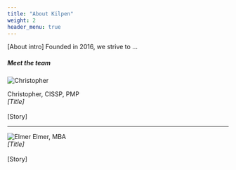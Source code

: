 ```yaml
---
title: "About Kilpen"
weight: 2
header_menu: true
---
```


[About intro] Founded in 2016, we strive to ...

##### Meet the team

![Christopher](images/chris_round.png)  

Christopher, CISSP, PMP<br><em>[Title]</em><br><br> [Story]

---

![Elmer](images/elmer_round.png) 
Elmer, MBA <br><em>[Title]</em><br><br> [Story]


